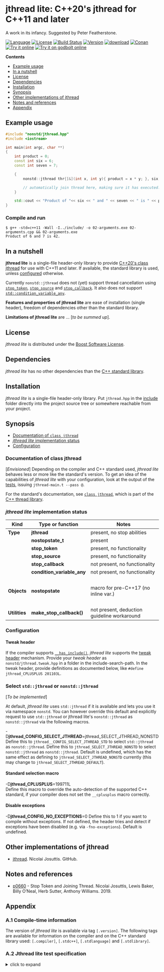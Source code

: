 # jthread lite: C++20's jthread for C++11 and later

A work in its infancy. Suggested by Peter Featherstone.

[![Language](https://img.shields.io/badge/C%2B%2B-11/14/17/20-blue.svg)](https://en.wikipedia.org/wiki/C%2B%2B#Standardization) [![License](https://img.shields.io/badge/license-BSL-blue.svg)](https://opensource.org/licenses/BSL-1.0) [![Build Status](https://github.com/martinmoene/jthread-lite/actions/workflows/ci.yml/badge.svg)](https://github.com/martinmoene/jthread-lite/actions/workflows/ci.yml) [![Version](https://badge.fury.io/gh/martinmoene%2Fjthread-lite.svg)](https://github.com/martinmoene/jthread-lite/releases) [![download](https://img.shields.io/badge/latest-download-blue.svg)](https://raw.githubusercontent.com/martinmoene/jthread-lite/master/include/nonstd/jthread.hpp) [![Conan](https://img.shields.io/badge/on-conan-blue.svg)]() [![Try it online](https://img.shields.io/badge/on-wandbox-blue.svg)](https://wandbox.org/permlink/DiMxDuWYOiUMKsdj) [![Try it on godbolt online](https://img.shields.io/badge/on-godbolt-blue.svg)](https://godbolt.org/z/7dEz5r)

**Contents**  

- [Example usage](#example-usage)
- [In a nutshell](#in-a-nutshell)
- [License](#license)
- [Dependencies](#dependencies)
- [Installation](#installation)
- [Synopsis](#synopsis)
- [Other implementations of jthread](#other-implementations-of-jthread)
- [Notes and references](#notes-and-references)
- [Appendix](#appendix)

<!-- - [Reported to work with](#reported-to-work-with)
- [Building the tests](#building-the-tests) -->

## Example usage

```Cpp
#include "nonstd/jthread.hpp"
#include <iostream>

int main(int argc, char **)
{
    int product = 0;
    const int six = 6;
    const int seven = 7;

    {
        nonstd::jthread thr{[&](int x, int y){ product = x * y; }, six, seven };

        // automatically join thread here, making sure it has executed:
    }

    std::cout << "Product of "<< six << " and " << seven << " is " << product << ".\n";
}
```

### Compile and run

```Text
$ g++ -std=c++11 -Wall -I../include/ -o 02-arguments.exe 02-arguments.cpp && 02-arguments.exe
Product of 6 and 7 is 42.
```

## In a nutshell

**jthread lite** is a single-file header-only library to provide [C++20's class jthread](https://en.cppreference.com/w/cpp/thread/jthread) for use with C++11 and later. If available, the standard library is used, unless [configured](#configuration) otherwise.

Currently `nonstd::jthread` does not (yet) support thread cancellation using [`stop_token`](https://en.cppreference.com/w/cpp/thread/stop_token), [`stop_source`](https://en.cppreference.com/w/cpp/thread/stop_source) and [`stop_callback`](https://en.cppreference.com/w/cpp/thread/stop_callback). It also does not support [`std::condition_variable_any`](https://en.cppreference.com/w/cpp/thread/condition_variable_any).

**Features and properties of jthread lite** are ease of installation (single header), freedom of dependencies other than the standard library.

**Limitations of jthread lite** are ... \[*to be summed up*\].

## License

*jthread lite* is distributed under the [Boost Software License](https://github.com/martinmoene/jthread-lite/blob/master/LICENSE.txt).

## Dependencies

*jthread lite* has no other dependencies than the [C++ standard library](http://en.cppreference.com/w/cpp/header).

## Installation

*jthread lite* is a single-file header-only library. Put `jthread.hpp` in the [include](include) folder directly into the project source tree or somewhere reachable from your project.

## Synopsis

- [Documentation of `class jthread`](#documentation-of-class-jthread)
- [*jthread lite* implementation status](#jthread-lite-implementation-status)
- [Configuration](#configuration)

### Documentation of class jthread

\[*Envisioned*\] Depending on the compiler and C++ standard used, *jthread lite* behaves less or more like the standard's version. To get an idea of the capabilities of *jthread lite* with your configuration, look at the output of the [tests](test/jthread.t.cpp), issuing `jthread-main.t --pass @`.

For the standard's documentation, see [`class jthread`](https://en.cppreference.com/w/cpp/thread/jthread), which is part of the [C++ thread library](https://en.cppreference.com/w/cpp/thread).

### *jthread lite* implementation status

| Kind               | Type or function             | Notes |
|--------------------|------------------------------|-------|
| **Type**           | **jthread**                  | present, no stop abilities |
| &nbsp;             | **nostopstate_t**            | present |
| &nbsp;             | **stop_token**               | present, no functionality |
| &nbsp;             | **stop_source**              | present, no functionality |
| &nbsp;             | **stop_callback**            | not present, no functionality |
| &nbsp;             | **condition_variable_any**   | not present, no functionality |
| &nbsp;             | &nbsp; | &nbsp; |
| **Objects**        | **nostopstate**              | macro for pre-C++17 (no inline var.) |
| &nbsp;             | &nbsp; | &nbsp; |
| **Utilities**      | **make_stop_callback()**     | not present, deduction guideline workaround |

### Configuration

#### Tweak header

If the compiler supports [`__has_include()`](https://en.cppreference.com/w/cpp/preprocessor/include), *jthread lite* supports the [tweak header](https://vector-of-bool.github.io/2020/10/04/lib-configuration.html) mechanism. Provide your *tweak header* as `nonstd/jthread.tweak.hpp` in a folder in the include-search-path. In the tweak header, provide definitions as documented below, like `#define jthread_CPLUSPLUS 201103L`.

### Select `std::jthread` or `nonstd::jthread`

\[*To be implemented*\]

At default, *jthread lite* uses `std::jthread` if it is available and lets you use it via namespace `nonstd`. You can however override this default and explicitly request to use `std::jthread` or jthread lite's `nonstd::jthread` as `nonstd::jthread` via the following macros.

-D<b>jthread\_CONFIG\_SELECT\_JTHREAD</b>=jthread\_SELECT\_JTHREAD\_NONSTD  
Define this to `jthread__CONFIG_SELECT_JTHREAD_STD` to select `std::jthread` as `nonstd::jthread`. Define this to `jthread_SELECT_JTHREAD_NONSTD` to select `nonstd::jthread` as `nonstd::jthread`. Default is undefined, which has the same effect as defining to `jthread_SELECT_JTHREAD_NONSTD` currently (this may change to `jthread_SELECT_JTHREAD_DEFAULT`).

#### Standard selection macro

\-D<b>jthread\_CPLUSPLUS</b>=199711L  
Define this macro to override the auto-detection of the supported C++ standard, if your compiler does not set the `__cplusplus` macro correctly.

#### Disable exceptions

-D<b>jthread_CONFIG_NO_EXCEPTIONS</b>=0
Define this to 1 if you want to compile without exceptions. If not defined, the header tries and detect if exceptions have been disabled (e.g. via `-fno-exceptions`). Default is undefined.

## Other implementations of jthread

- [jthread](https://github.com/josuttis/jthread). Nicolai Josuttis. GitHub.

## Notes and references

- [p0660](http://wg21.link/p0660) - Stop Token and Joining Thread. Nicolai Josuttis, Lewis Baker, Billy O’Neal, Herb Sutter, Anthony Williams. 2019.

## Appendix

<a id="a1"></a>
### A.1 Compile-time information

The version of *jthread lite* is available via tag `[.version]`. The following tags are available for information on the compiler and on the C++ standard library used: `[.compiler]`, `[.stdc++]`, `[.stdlanguage]` and `[.stdlibrary]`.

<a id="a2"></a>
### A.2 Jthread lite test specification

<details>
<summary>click to expand</summary>
<p>

```Text
jthread: Allows to default-construct a jthread
jthread: Allows to create a thread with a callback - no parameters
jthread: Allows to create a thread with a callback - with parameters
jthread: Allows to check if a thread is joinable
jthread: Allows to join a thread
jthread: Allows to detach a thread
jthread: Allows to obtain stop_source - stop_source not-implemented
jthread: Allows to obtain stop_token - stop_token not-implemented
jthread: Allows to request a thread to stop - stop_token not-implemented
jthread: Allows to swap two threads
jthread: Allows to obtain a thread's id[.jthread][.info]
jthread: Allows to obtain a thread's native handle[.jthread][.info]
jthread: Allows to obtain the maximum number of hardware threads[.jthread][.info]
tweak header: Reads tweak header if supported [tweak]
```

</p>
</details>
